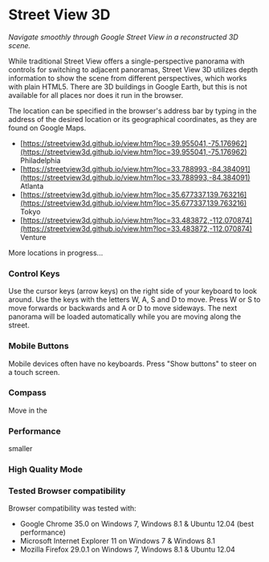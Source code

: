 # Street View 3D

_Navigate smoothly through Google Street View in a reconstructed 3D scene._

While traditional Street View offers a single-perspective panorama with controls for switching to adjacent panoramas, Street View 3D utilizes depth information to show the scene from different perspectives, which works with plain HTML5. There are 3D buildings in Google Earth, but this is not available for all places nor does it run in the browser.

The location can be specified in the browser's address bar by typing in the address of the desired location or its geographical coordinates, as they are found on Google Maps.

* [https://streetview3d.github.io/view.htm?loc=39.955041,-75.176962](https://streetview3d.github.io/view.htm?loc=39.955041,-75.176962) Philadelphia
* [https://streetview3d.github.io/view.htm?loc=33.788993,-84.384091](https://streetview3d.github.io/view.htm?loc=33.788993,-84.384091) Atlanta
* [https://streetview3d.github.io/view.htm?loc=35.677337,139.763216](https://streetview3d.github.io/view.htm?loc=35.677337,139.763216) Tokyo
* [https://streetview3d.github.io/view.htm?loc=33.483872,-112.070874](https://streetview3d.github.io/view.htm?loc=33.483872,-112.070874) Venture

More locations in progress...

### Control Keys

Use the cursor keys (arrow keys) on the right side of your keyboard to look around. Use the keys with the letters W, A, S and D to move. Press W or S to move forwards or backwards and A or D to move sideways. The next panorama will be loaded automatically while you are moving along the street.

### Mobile Buttons

Mobile devices often have no keyboards. Press "Show buttons" to steer on a touch screen.

### Compass

Move in the 

### Performance

smaller

### High Quality Mode



### Tested Browser compatibility

Browser compatibility was tested with:

* Google Chrome 35.0 on Windows 7, Windows 8.1 & Ubuntu 12.04 (best performance)
* Microsoft Internet Explorer 11 on Windows 7 & Windows 8.1
* Mozilla Firefox 29.0.1 on Windows 7, Windows 8.1 & Ubuntu 12.04
